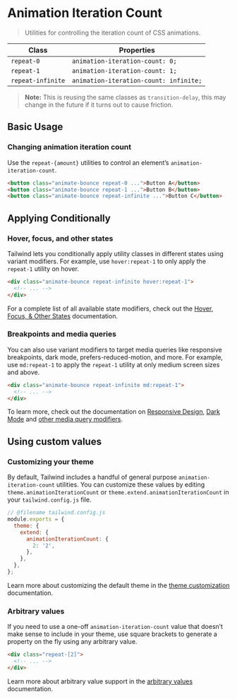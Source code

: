 # Animation Iteration Count

> Utilities for controlling the iteration count of CSS animations.

| Class             | Properties                             |
| ----------------- | -------------------------------------- |
| `repeat-0`        | `animation-iteration-count: 0;`        |
| `repeat-1`        | `animation-iteration-count: 1;`        |
| `repeat-infinite` | `animation-iteration-count: infinite;` |

> **Note:** This is reusing the same classes as `transition-delay`, this may change in the future if it turns out to cause friction.

## Basic Usage

### Changing animation iteration count

Use the `repeat-{amount}` utilities to control an element’s `animation-iteration-count`.

```html
<button class="animate-bounce repeat-0 ...">Button A</button>
<button class="animate-bounce repeat-1 ...">Button B</button>
<button class="animate-bounce repeat-infinite ...">Button C</button>
```

## Applying Conditionally

### Hover, focus, and other states

Tailwind lets you conditionally apply utility classes in different states using variant modifiers. For example, use `hover:repeat-1` to only apply the `repeat-1` utility on hover.

```html
<div class="animate-bounce repeat-infinite hover:repeat-1">
  <!-- ... -->
</div>
```

For a complete list of all available state modifiers, check out the [Hover, Focus, & Other States](https://tailwindcss.com/docs/hover-focus-and-other-states) documentation.

### Breakpoints and media queries

You can also use variant modifiers to target media queries like responsive breakpoints, dark mode, prefers-reduced-motion, and more. For example, use `md:repeat-1` to apply the `repeat-1` utility at only medium screen sizes and above.

```html
<div class="animate-bounce repeat-infinite md:repeat-1">
  <!-- ... -->
</div>
```

To learn more, check out the documentation on [Responsive Design](https://tailwindcss.com/docs/responsive-design), [Dark Mode](https://tailwindcss.com/docs/dark-mode) and [other media query modifiers](https://tailwindcss.com/docs/hover-focus-and-other-states#media-queries).

## Using custom values

### Customizing your theme

By default, Tailwind includes a handful of general purpose `animation-iteration-count` utilities. You can customize these values by editing `theme.animationIterationCount` or `theme.extend.animationIterationCount` in your `tailwind.config.js` file.

```js
// @filename tailwind.config.js
module.exports = {
  theme: {
    extend: {
      animationIterationCount: {
        2: '2',
      },
    },
  },
};
```

Learn more about customizing the default theme in the [theme customization](https://tailwindcss.com/docs/theme#customizing-the-default-theme) documentation.

### Arbitrary values

If you need to use a one-off `animation-iteration-count` value that doesn’t make sense to include in your theme, use square brackets to generate a property on the fly using any arbitrary value.

```html
<div class="repeat-[2]">
  <!-- ... -->
</div>
```

Learn more about arbitrary value support in the [arbitrary values](https://tailwindcss.com/docs/adding-custom-styles#using-arbitrary-values) documentation.
